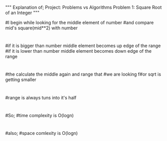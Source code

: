 """
Explanation of;
Project: Problems vs Algorithms
Problem 1: Square Root of an Integer
"""

#I begin while looking for the middle element of number
#and compare mid's square(mid**2) with number
#
#if it is bigger than number middle element becomes up edge of the range
#if it is lower than number middle element becomes down edge of the range
#
#the calculate the middle again and range that 
#we are looking f#or sqrt is getting smaller
#
#range is always tuns into it's half
#
#
#So;
#time complexity is O(logn)
#
#also;
#space comlexity is O(logn)